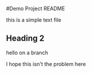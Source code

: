 #Demo Project README

this is a simple text file

## Heading 2

hello on a branch

I hope this isn't the problem here
